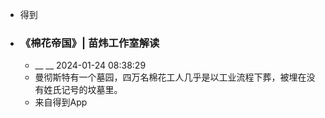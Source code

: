 - 得到
- ### 《棉花帝国》| 苗炜工作室解读
    - __ __ 2024-01-24 08:38:29
    - 曼彻斯特有一个墓园，四万名棉花工人几乎是以工业流程下葬，被埋在没有姓氏记号的坟墓里。
    - 来自得到App
